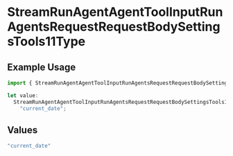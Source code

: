 # StreamRunAgentAgentToolInputRunAgentsRequestRequestBodySettingsTools11Type

## Example Usage

```typescript
import { StreamRunAgentAgentToolInputRunAgentsRequestRequestBodySettingsTools11Type } from "@orq-ai/node/models/operations";

let value:
  StreamRunAgentAgentToolInputRunAgentsRequestRequestBodySettingsTools11Type =
    "current_date";
```

## Values

```typescript
"current_date"
```